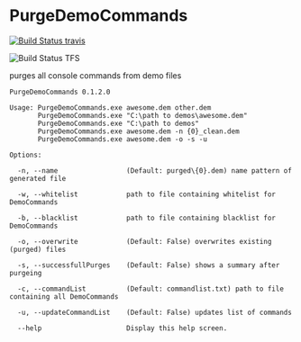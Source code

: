 # PurgeDemoCommands 
[![Build Status travis](https://travis-ci.org/eisbaer66/PurgeDemoCommands.svg?branch=purge)](https://travis-ci.org/eisbaer66/PurgeDemoCommands)

![Build Status TFS](https://icebaer.visualstudio.com/_apis/public/build/definitions/ac1a498c-b249-4218-bfb0-f73b6a210fd7/6/badge)

purges all console commands from demo files

```
PurgeDemoCommands 0.1.2.0

Usage: PurgeDemoCommands.exe awesome.dem other.dem
       PurgeDemoCommands.exe "C:\path to demos\awesome.dem"
       PurgeDemoCommands.exe "C:\path to demos"
       PurgeDemoCommands.exe awesome.dem -n {0}_clean.dem
       PurgeDemoCommands.exe awesome.dem -o -s -u

Options:

  -n, --name                 (Default: purged\{0}.dem) name pattern of generated file

  -w, --whitelist            path to file containing whitelist for DemoCommands

  -b, --blacklist            path to file containing blacklist for DemoCommands

  -o, --overwrite            (Default: False) overwrites existing (purged) files

  -s, --successfullPurges    (Default: False) shows a summary after purgeing

  -c, --commandList          (Default: commandlist.txt) path to file containing all DemoCommands

  -u, --updateCommandList    (Default: False) updates list of commands

  --help                     Display this help screen.
```
